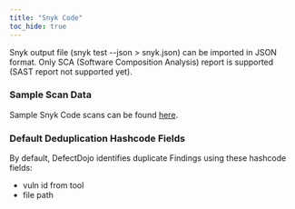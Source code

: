 ```yaml
---
title: "Snyk Code"
toc_hide: true
---
```

Snyk output file (snyk test \--json \> snyk.json) can be imported in
JSON format. Only SCA (Software Composition Analysis) report is supported (SAST report not supported yet).

### Sample Scan Data
Sample Snyk Code scans can be found [here](https://github.com/DefectDojo/django-DefectDojo/tree/master/unittests/scans/snyk_code).

### Default Deduplication Hashcode Fields
By default, DefectDojo identifies duplicate Findings using these hashcode fields:

- vuln id from tool
- file path
